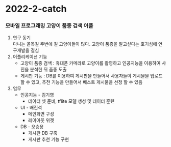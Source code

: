 # 2022-2-catch
### 모바일 프로그래밍 고양이 품종 검색 어플

1. 연구 동기 <br>
  다니는 골목길 주변에 길 고양이들이 많다.  고양이 품종을 알고싶다는 호기심에 연구개발을 결심
2. 어플리케이션 기능 <br>
    * 고양이 품종 검색 : 휴대폰 카메라로 고양이를 촬영하고 인공지능을 이용하여 사진을 분석한 뒤 품종 도출
    * 게시판 기능 : DB를 이용하여 게시판을 만들어서 사용자들이 게시물을 업로드할 수 있고, 추천 기능을 만들어서 베스트 게시물을 선정 할 수 있음
3.  업무 <br>
    * 인공지능 - 김기영
        + 데이터 셋 준비, tflite 모델 생성 및 데이터 훈련
    * UI - 배진석
        + 메인화면 구성
        + 레이아웃 위젯
    * DB - 오승용
        + 게시판 DB 구축
        + 게시판 추천 기능 구현
